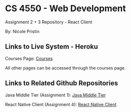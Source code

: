 # CS 4550 - Web Development
Assignment 2 + 3 Repository - React Client

By: Nicole Pristin

## Links to Live System - Heroku
Courses Page: [Courses](https://cs4550-s1-2018-react-npristin.herokuapp.com/courses)

All other pages can be accessed through the courses page.

## Links to Related Github Repositories
Java Middle Tier (Assignment 1): [Java Middle Tier](https://github.com/npristin/cs4550-java-server-npristin)

React Native Client (Assignment 4): [React Native Client](https://github.com/npristin/cs4500-react-native-npristin)
